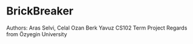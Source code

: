 # BrickBreaker
Authors: Aras Selvi, Celal Ozan Berk Yavuz
CS102 Term Project
Regards from Özyegin University
